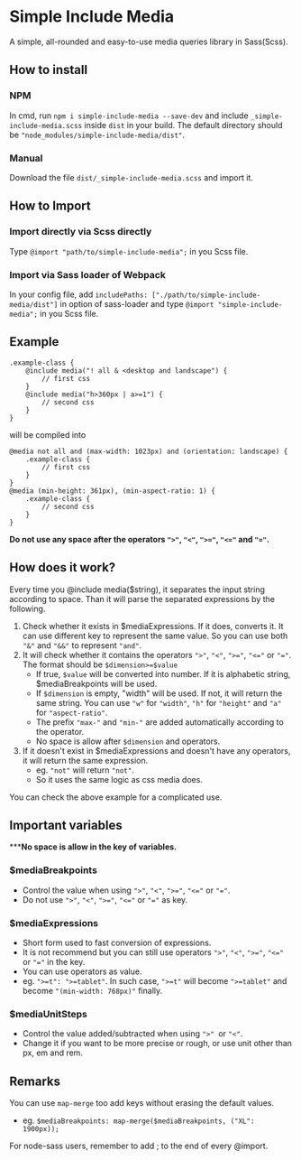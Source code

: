 # Simple Include Media
A simple, all-rounded and easy-to-use media queries library in Sass(Scss).

## How to install

### NPM
In cmd, run `npm i simple-include-media --save-dev` and include `_simple-include-media.scss` inside `dist` in your build. The default directory should be `"node_modules/simple-include-media/dist"`.

### Manual
Download the file `dist/_simple-include-media.scss` and import it.


## How to Import

### Import directly via Scss directly
Type `@import "path/to/simple-include-media";` in you Scss file.

### Import via Sass loader of Webpack
In your config file, add `includePaths: ["./path/to/simple-include-media/dist"]` in option of sass-loader and type `@import "simple-include-media";` in you Scss file.


## Example

```
.example-class {
	@include media("! all & <desktop and landscape") {
		// first css
	}
	@include media("h>360px | a>=1") {
		// second css
	}
}
```

will be compiled into

```
@media not all and (max-width: 1023px) and (orientation: landscape) {
	.example-class {
		// first css
	}
}
@media (min-height: 361px), (min-aspect-ratio: 1) {
	.example-class {
		// second css
	}
}
```

**Do not use any space after the operators `">"`, `"<"`, `">="`, `"<="` and `"="`.**


## How does it work?
Every time you @include media($string), it separates the input string according to space. Than it will parse the separated expressions by the following.
1. Check whether it exists in $mediaExpressions. If it does, converts it. It can use different key to represent the same value. So you can use both `"&"` and `"&&"` to represent `"and"`.
2. It will check whether it contains the operators `">"`, `"<"`, `">="`, `"<="` or `"="`. The format should be `$dimension>=$value`
	- If true, `$value` will be converted into number. If it is alphabetic string, $mediaBreakpoints will be used.
	- If `$dimension` is empty, "width" will be used. If not, it will return the same string. You can use `"w"` for `"width"`, `"h"` for `"height"` and `"a"` for `"aspect-ratio"`.
	- The prefix `"max-"` and `"min-"` are added automatically according to the operator.
	- No space is allow after `$dimension` and operators.
3. If it doesn't exist in $mediaExpressions and doesn't have any operators, it will return the same expression.
	- eg. `"not"` will return `"not"`.
	- So it uses the same logic as css media does.

You can check the above example for a complicated use.


## Important variables
*****No space is allow in the key of variables.**

### $mediaBreakpoints
- Control the value when using `">"`, `"<"`, `">="`, `"<="` or `"="`.
- Do not use `">"`, `"<"`, `">="`, `"<="` or `"="` as key.

### $mediaExpressions
- Short form used to fast conversion of expressions.
- It is not recommend but you can still use operators `">"`, `"<"`, `">="`, `"<="` or `"="` in the key.
- You can use operators as value.
- eg. `">=t": ">=tablet"`. In such case, `">=t"` will become `">=tablet"` and become `"(min-width: 768px)"` finally.

### $mediaUnitSteps
- Control the value added/subtracted when using `">" `or `"<"`.
- Change it if you want to be more precise or rough, or use unit other than px, em and rem.

## Remarks

You can use `map-merge` too add keys without erasing the default values.
- eg. `$mediaBreakpoints: map-merge($mediaBreakpoints, ("XL": 1900px));`

For node-sass users, remember to add ; to the end of every @import.
